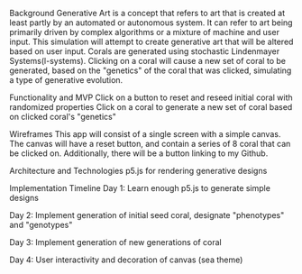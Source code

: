Background
Generative Art is a concept that refers to art that is created at least partly by an automated or autonomous system. It can refer to art being primarily driven by complex algorithms or a mixture of machine and user input. This simulation will attempt to create generative art that will be altered based on user input. Corals are generated using stochastic Lindenmayer Systems(l-systems). Clicking on a coral will cause a new set of coral to be generated, based on the "genetics" of the coral that was clicked, simulating a type of generative evolution.

Functionality and MVP
Click on a button to reset and reseed initial coral with randomized properties
Click on a coral to generate a new set of coral based on clicked coral's "genetics"

Wireframes
This app will consist of a single screen with a simple canvas. The canvas will have a reset button, and contain a series of 8 coral that can be clicked on. Additionally, there will be a button linking to my Github.

Architecture and Technologies
p5.js for rendering generative designs

Implementation Timeline
Day 1:
Learn enough p5.js to generate simple designs

Day 2:
Implement generation of initial seed coral, designate "phenotypes" and "genotypes"

Day 3:
Implement generation of new generations of coral

Day 4:
User interactivity and decoration of canvas (sea theme)
